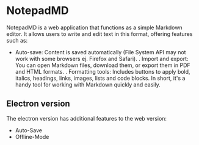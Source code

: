# NotepadMD
NotepadMD is a web application that functions as a simple Markdown editor. It allows users to write and edit text in this format, offering features such as:
- Auto-save: Content is saved automatically (File System API may not work with some browsers ej. Firefox and Safari).
. Import and export: You can open Markdown files, download them, or export them in PDF and HTML formats.
. Formatting tools: Includes buttons to apply bold, italics, headings, links, images, lists and code blocks.
In short, it's a handy tool for working with Markdown quickly and easily.
## Electron version
The electron version has additional features to the web version:
- Auto-Save
- Offline-Mode
